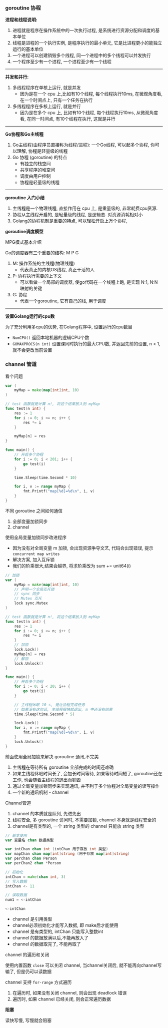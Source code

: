 ### goroutine 协程

**进程和线程说明:**

1. 进程就是程序在操作系统中的一次执行过程, 是系统进行资源分配和调度的基本单位
2. 线程是进程的一个执行实例, 是程序执行的最小单元, 它是比进程更小的能独立运行的基本单位
3. 一个进程可以创建销毁多个线程, 同一个进程中的多个线程可以并发执行
4. 一个程序至少有一个进程, 一个进程至少有一个线程

---

**并发和并行:**

1. 多线程程序在单核上运行, 就是并发
   - 因为是在一个 cpu 上,比如有10个线程, 每个线程执行10ms, 在微观角度看, 在一个时间点上, 只有一个任务在执行
2. 多线程程序在多核上运行, 就是并行
   - 因为是在多个 cpu 上, 比如有10个线程, 每个线程执行10ms, 从微观角度看, 在同一时间点, 有10个线程在执行, 这就是并行

---

**Go协程和Go主线程**

1. Go主线程(由程序员直接称为线程/进程): 一个Go线程, 可以起多个协程, 你可以理解, 协程是轻量级的线程
2. Go 协程 (goroutine) 的特点
   - 有独立的栈空间
   - 共享程序的堆空间
   - 调度由用户控制
   - 协程是轻量级的线程

---

**goroutine 入门小结**

1. 主线程是一个物理线程, 直接作用在 cpu 上, 是重量级的, 非常耗费cpu资源.
2. 协程从主线程开启的, 是轻量级的线程, 是逻辑态. 对资源消耗相对小
3. Golang的协程机制是重要的特点, 可以轻松开启上万个协程, 


**goroutine调度模型**

MPG模式基本介绍

Go的调度器有三个重要的结构: M P G 

1. M: 操作系统的主线程(物理线程)
   - 代表真正的内核OS线程, 真正干活的人
2. P: 协程执行需要的上下文
   - 可以看做一个局部的调度器, 使go代码在一个线程上跑, 是实现 N:1, N:N 映射的关键
3. G: 协程
   - 代表一个goroutine, 它有自己的栈, 用于调度


---

**设置Golang运行的cpu数**

为了充分利用多cpu的优势, 在Golang程序中, 设置运行的cpu数目

- `NumCPU()` 返回本地机器的逻辑CPU个数
- `GOMAXPROCS(n int)` 设置课同时执行的最大CPU数, 并返回先前的设置, n < 1, 就不会更改当前设置



### channel 管道

看个问题

```go
var (
	myMap = make(map[int]int, 10)
)

// test 函数就是计算 n!, 将这个结果放入到 myMap
func test(n int) {
	res := 1
	for i := 0; i <= n; i++ {
		res *= i
	}

	myMap[n] = res
}

func main() {
	// 开启多个协程
	for i := 0; i < 201; i++ {
		go test(i)
	}

	time.Sleep(time.Second * 10)

	for i, v := range myMap {
		fmt.Printf("map[%d]=%d\n", i, v)
	}
}

```

不同 goroutine 之间如何通信

1. 全部变量加锁同步
2. channel

使用全局变量加锁同步改进程序

- 因为没有对全局变量 m 加锁, 会出现资源争夺文艺, 代码会出现错误, 提示 `concurrent map writes`
- 解决方案, 加入互斥锁
- 我们的阶乘很大,结果会越界, 将求阶乘改为 sum += unit64(i)

```go
// 加锁
var (
	myMap = make(map[int]int, 10)
	// 声明一个全局互斥锁
	// sync 同步
	// Mutex 互斥
	lock sync.Mutex
)

// test 函数就是计算 n!, 将这个结果放入到 myMap
func test(n int) {
	res := 1
	for i := 0; i <= n; i++ {
		res *= i
	}
	// 加锁
	lock.Lock()
	myMap[n] = res
	// 解锁
	lock.Unlock()
}

func main() {
	// 开启多个协程
	for i := 0; i < 20; i++ {
		go test(i)
	}

	// 主线程休眠 10 s, 是让协程完成任务
	// 如果没有这句话, 主线程很快就退出, m 中还没有结果
	time.Sleep(time.Second * 5)

	lock.Lock()
	for i, v := range myMap {
		fmt.Printf("map[%d]=%d\n", i, v)
	}
	lock.Unlock()
}
```

前面使用全局加锁来解决 goroutine 通讯,不完美

1. 主线程在等待所有 goroutine 全部完成的时间还难确
2. 如果主线程休眠时间长了, 会加长时间等待, 如果等待时间短了, goroutine还在工作, 也会随着主线程的退出而销毁
3. 通过全局变量加锁同步来实现通讯, 并不利于多个协程对全局变量的读写操作
4. 一个新的通讯机制 - channel

Channel管道

1. channel 的本质就是队列, 先进先出
2. 线程安全, 多 goroutine 访问时, 不需要加锁, channel 本身就是线程安全的
3. channel是有类型的, 一个 string 类型的 channel 只能放 string 类型

```go
// 基本使用
var 变量名 chan 数据类型

var intChan chan int (intChan 用于存放 int 类型)
var mapChan chan map[int]string (用于存放 map[int]string)
var perchan chan Person 
var perChan2 chan *Person

// 初始化
intChan = make(chan int, 3)
// 写入数据
intChan <- 11

// 读取数据
num1 = <-intChan

<-intChan
```
- channel 是引用类型
- channel必须初始化才能写入数据, 即 make后才能使用
- channel 是有类型的, intChan 只能写入整数int
- channel 的数据放满以后,不能再放入了
- channel 的数据取完了, 不能再取了


channel 的遍历和关闭

使用内置函数 `close` 可以关闭 channel, 当channel关闭后, 就不能再向channel写输了, 但是仍可以读数据

channel 支持 `for-range` 方式遍历

1. 在遍历时, 如果没有关闭 channel, 则会出现 deadlock 错误
2. 遍历时, 如果 channel 已经关闭, 则会正常遍历数据

**阻塞**

读快写慢, 写慢就会阻塞
